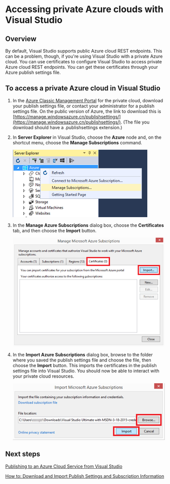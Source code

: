 <properties
    pageTitle="Accessing private Azure clouds with Visual Studio | Azure"
    description="Learn how to access private cloud resources by using Visual Studio."
    services="visual-studio-online"
    documentationcenter="na"
    author="TomArcher"
    manager="douge"
    editor="" />
<tags
    ms.assetid="9d733c8d-703b-44e7-a210-bb75874c45c8"
    ms.service="multiple"
    ms.devlang="dotnet"
    ms.topic="article"
    ms.tgt_pltfrm="na"
    ms.workload="multiple"
    ms.date="11/11/2016"
    wacn.date=""
    ms.author="tarcher" />

# Accessing private Azure clouds with Visual Studio
## Overview
By default, Visual Studio supports public Azure cloud REST endpoints. This can be a problem, though, if you're using Visual Studio with a private Azure cloud. You can use certificates to configure Visual Studio to access private Azure cloud REST endpoints. You can get these certificates through your Azure publish settings file.

## To access a private Azure cloud in Visual Studio
1. In the [Azure Classic Management Portal](https://manage.windowsazure.cn) for the private cloud, download your publish settings file, or contact your administrator for a publish settings file. On the public version of Azure, the link to download this is [https://manage.windowsazure.cn/publishsettings/](https://manage.windowsazure.cn/publishsettings/). (The file you download should have a .publishsettings extension.)
2. In **Server Explorer** in Visual Studio, choose the **Azure** node and, on the shortcut menu, choose the **Manage Subscriptions** command.
   
    ![Manage subscriptions command](./media/vs-azure-tools-access-private-azure-clouds-with-visual-studio/IC790778.png)
3. In the **Manage Azure Subscriptions** dialog box, choose the **Certificates** tab, and then choose the **Import** button.
   
    ![Importing Azure certificates](./media/vs-azure-tools-access-private-azure-clouds-with-visual-studio/IC790779.png)
4. In the **Import Azure Subscriptions** dialog box, browse to the folder where you saved the publish settings file and choose the file, then choose the **Import** button. This imports the certificates in the publish settings file into Visual Studio. You should now be able to interact with your private cloud resources.
   
    ![Importing publish settings](./media/vs-azure-tools-access-private-azure-clouds-with-visual-studio/IC790780.png)

## Next steps
[Publishing to an Azure Cloud Service from Visual Studio](https://msdn.microsoft.com/zh-cn/library/azure/ee460772.aspx)

[How to: Download and Import Publish Settings and Subscription Information](https://msdn.microsoft.com/zh-cn/library/dn385850\(v=nav.70\).aspx)

